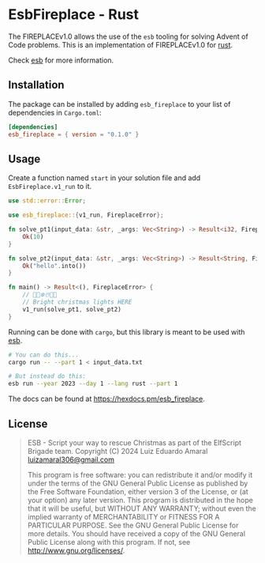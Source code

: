 # EsbFireplace - Rust

The FIREPLACEv1.0 allows the use of the `esb` tooling for solving Advent of Code problems.
This is an implementation of FIREPLACEv1.0 for [rust](https://www.rust-lang.org/).

Check [esb](https://github.com/luxedo/esb) for more information.

## Installation

The package can be installed by adding `esb_fireplace` to your list of dependencies in `Cargo.toml`:

```toml
[dependencies]
esb_fireplace = { version = "0.1.0" }
```

## Usage

Create a function named `start` in your solution file and add `EsbFireplace.v1_run` to it.

```rust
use std::error::Error;

use esb_fireplace::{v1_run, FireplaceError};

fn solve_pt1(input_data: &str, _args: Vec<String>) -> Result<i32, FireplaceError> {
    Ok(10)
}

fn solve_pt2(input_data: &str, _args: Vec<String>) -> Result<String, FireplaceError> {
    Ok("hello".into())
}

fn main() -> Result<(), FireplaceError> {
    // 🎅🎄❄️☃️🎁🦌
    // Bright christmas lights HERE
    v1_run(solve_pt1, solve_pt2)
}
```

Running can be done with `cargo`, but this library is meant to be used with [esb](https://github.com/luxedo/esb).

```bash
# You can do this...
cargo run -- --part 1 < input_data.txt

# But instead do this:
esb run --year 2023 --day 1 --lang rust --part 1
```

The docs can be found at <https://hexdocs.pm/esb_fireplace>.

## License

> ESB - Script your way to rescue Christmas as part of the ElfScript Brigade team.
> Copyright (C) 2024 Luiz Eduardo Amaral <luizamaral306@gmail.com>
>
> This program is free software: you can redistribute it and/or modify
> it under the terms of the GNU General Public License as published by
> the Free Software Foundation, either version 3 of the License, or
> (at your option) any later version.
> This program is distributed in the hope that it will be useful,
> but WITHOUT ANY WARRANTY; without even the implied warranty of
> MERCHANTABILITY or FITNESS FOR A PARTICULAR PURPOSE. See the
> GNU General Public License for more details.
> You should have received a copy of the GNU General Public License
> along with this program. If not, see <http://www.gnu.org/licenses/>.
